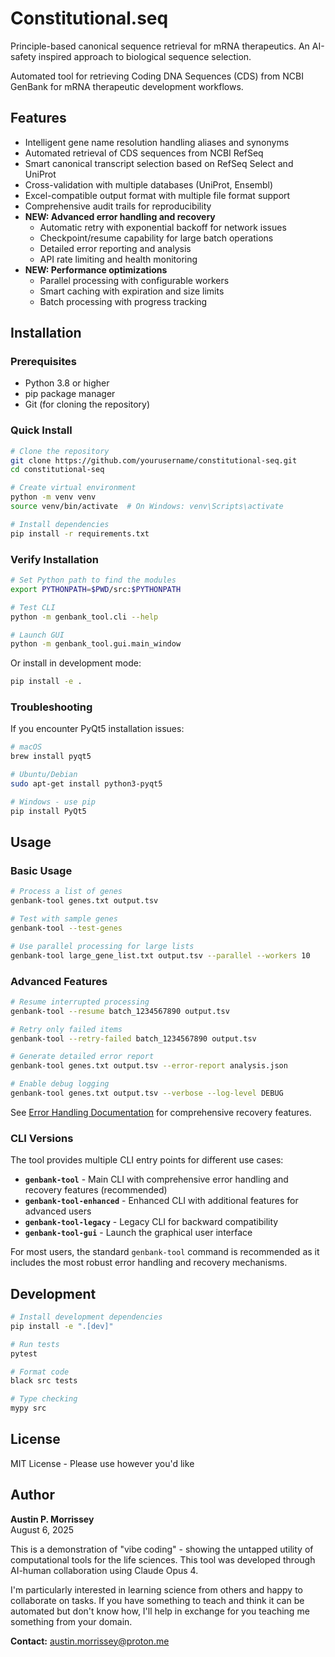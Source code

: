 # Constitutional.seq

Principle-based canonical sequence retrieval for mRNA therapeutics. An AI-safety inspired approach to biological sequence selection.

Automated tool for retrieving Coding DNA Sequences (CDS) from NCBI GenBank for mRNA therapeutic development workflows.

## Features

- Intelligent gene name resolution handling aliases and synonyms
- Automated retrieval of CDS sequences from NCBI RefSeq
- Smart canonical transcript selection based on RefSeq Select and UniProt
- Cross-validation with multiple databases (UniProt, Ensembl)
- Excel-compatible output format with multiple file format support
- Comprehensive audit trails for reproducibility
- **NEW: Advanced error handling and recovery**
  - Automatic retry with exponential backoff for network issues
  - Checkpoint/resume capability for large batch operations
  - Detailed error reporting and analysis
  - API rate limiting and health monitoring
- **NEW: Performance optimizations**
  - Parallel processing with configurable workers
  - Smart caching with expiration and size limits
  - Batch processing with progress tracking

## Installation

### Prerequisites
- Python 3.8 or higher
- pip package manager
- Git (for cloning the repository)

### Quick Install

```bash
# Clone the repository
git clone https://github.com/yourusername/constitutional-seq.git
cd constitutional-seq

# Create virtual environment
python -m venv venv
source venv/bin/activate  # On Windows: venv\Scripts\activate

# Install dependencies
pip install -r requirements.txt
```

### Verify Installation

```bash
# Set Python path to find the modules
export PYTHONPATH=$PWD/src:$PYTHONPATH

# Test CLI
python -m genbank_tool.cli --help

# Launch GUI
python -m genbank_tool.gui.main_window
```

Or install in development mode:
```bash
pip install -e .
```

### Troubleshooting

If you encounter PyQt5 installation issues:
```bash
# macOS
brew install pyqt5

# Ubuntu/Debian
sudo apt-get install python3-pyqt5

# Windows - use pip
pip install PyQt5
```

## Usage

### Basic Usage

```bash
# Process a list of genes
genbank-tool genes.txt output.tsv

# Test with sample genes
genbank-tool --test-genes

# Use parallel processing for large lists
genbank-tool large_gene_list.txt output.tsv --parallel --workers 10
```

### Advanced Features

```bash
# Resume interrupted processing
genbank-tool --resume batch_1234567890 output.tsv

# Retry only failed items
genbank-tool --retry-failed batch_1234567890 output.tsv

# Generate detailed error report
genbank-tool genes.txt output.tsv --error-report analysis.json

# Enable debug logging
genbank-tool genes.txt output.tsv --verbose --log-level DEBUG
```

See [Error Handling Documentation](docs/error_handling.md) for comprehensive recovery features.

### CLI Versions

The tool provides multiple CLI entry points for different use cases:

- **`genbank-tool`** - Main CLI with comprehensive error handling and recovery features (recommended)
- **`genbank-tool-enhanced`** - Enhanced CLI with additional features for advanced users  
- **`genbank-tool-legacy`** - Legacy CLI for backward compatibility
- **`genbank-tool-gui`** - Launch the graphical user interface

For most users, the standard `genbank-tool` command is recommended as it includes the most robust error handling and recovery mechanisms.

## Development

```bash
# Install development dependencies
pip install -e ".[dev]"

# Run tests
pytest

# Format code
black src tests

# Type checking
mypy src
```

## License

MIT License - Please use however you'd like

## Author

**Austin P. Morrissey**  
August 6, 2025

This is a demonstration of "vibe coding" - showing the untapped utility of computational tools for the life sciences. This tool was developed through AI-human collaboration using Claude Opus 4.

I'm particularly interested in learning science from others and happy to collaborate on tasks. If you have something to teach and think it can be automated but don't know how, I'll help in exchange for you teaching me something from your domain.

**Contact:** austin.morrissey@proton.me